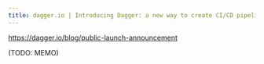 ```yaml
---
title: dagger.io | Introducing Dagger: a new way to create CI/CD pipelines
---
```


https://dagger.io/blog/public-launch-announcement

(TODO: MEMO)

